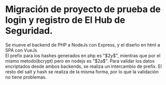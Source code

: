 <h1>Migración de proyecto de prueba de login y registro de El Hub de Seguridad.</h1>
Se mueve el backend de PHP a NodeJs con Express, y el diseño en html a SPA con VueJs <br>
El prefix para los hashes generados en php es "$2y$", mientras que por el mismo metodo(bcrypt) pero en nodejs es "$2a$". Para validar los datos encriptados desde ambos backends, se realiza un intercambio de prefix. El resto del salt y hash se realiza de la misma forma, por lo que la validación no tiene problemas.
